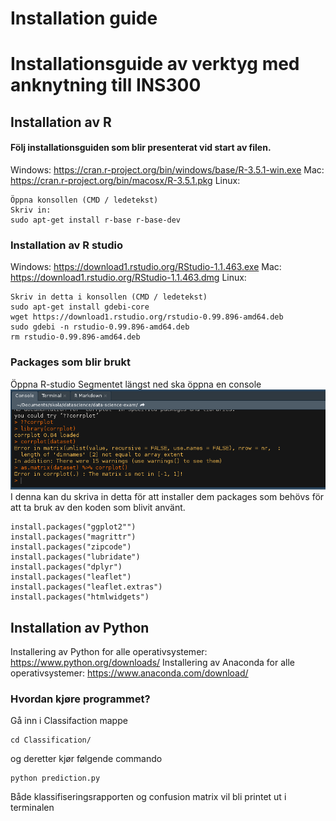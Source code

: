 Installation guide
================

Installationsguide av verktyg med anknytning till INS300
========================================================

Installation av R
-----------------

#### Följ installationsguiden som blir presenterat vid start av filen.

Windows: <https://cran.r-project.org/bin/windows/base/R-3.5.1-win.exe>
Mac: <https://cran.r-project.org/bin/macosx/R-3.5.1.pkg>
Linux:

    Öppna konsollen (CMD / ledetekst)
    Skriv in: 
    sudo apt-get install r-base r-base-dev

### Installation av R studio

Windows: <https://download1.rstudio.org/RStudio-1.1.463.exe>
Mac: <https://download1.rstudio.org/RStudio-1.1.463.dmg>
Linux:

    Skriv in detta i konsollen (CMD / ledetekst)
    sudo apt-get install gdebi-core
    wget https://download1.rstudio.org/rstudio-0.99.896-amd64.deb
    sudo gdebi -n rstudio-0.99.896-amd64.deb
    rm rstudio-0.99.896-amd64.deb

### Packages som blir brukt

Öppna R-studio
Segmentet längst ned ska öppna en console ![](Pictures/rstudio-console.png)
I denna kan du skriva in detta för att installer dem packages som behövs för att ta bruk av den koden som blivit använt.

    install.packages("ggplot2"")
    install.packages("magrittr")
    install.packages("zipcode")
    install.packages("lubridate")
    install.packages("dplyr")
    install.packages("leaflet")
    install.packages("leaflet.extras")
    install.packages("htmlwidgets")

Installation av Python
----------------------

Installering av Python for alle operativsystemer: <https://www.python.org/downloads/>
Installering av Anaconda for alle operativsystemer: <https://www.anaconda.com/download/>

### Hvordan kjøre programmet?

Gå inn i Classifaction mappe

    cd Classification/

og deretter kjør følgende commando

    python prediction.py

Både klassifiseringsrapporten og confusion matrix vil bli printet ut i terminalen
